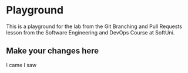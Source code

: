 # Playground
This is a playground for the lab from the Git Branching and Pull Requests lesson from the Software Engineering and DevOps Course at SoftUni.

## Make your changes here

I came I saw